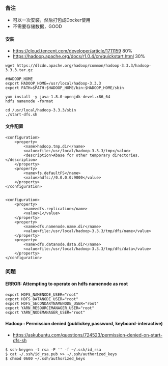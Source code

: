 
### 备注
* 可以一次安装，然后打包成Docker使用
* 不需要存储数据，GOOD


#### 安装
* https://cloud.tencent.com/developer/article/1711159 80%
* https://hadoop.apache.org/docs/r1.0.4/cn/quickstart.html 30%



```
wget https://dlcdn.apache.org/hadoop/common/hadoop-3.3.3/hadoop-3.3.3.tar.gz

#HADOOP_HOME
export HADOOP_HOME=/usr/local/hadoop-3.3.3
export PATH=$PATH:$HADOOP_HOME/bin:$HADOOP_HOME/sbin

```

```
yum install -y java-1.8.0-openjdk-devel.x86_64
hdfs namenode -format
```

```
cd /usr/local/hadoop-3.3.3/sbin
./start-dfs.sh
```

#### 文件配置
```
<configuration>
    <property>
        <name>hadoop.tmp.dir</name>
        <value>file:/usr/local/hadoop-3.3.3/tmp</value>
        <description>Abase for other temporary directories.</description>
    </property>
    <property>
        <name>fs.defaultFS</name>
        <value>hdfs://0.0.0.0:9000</value>
    </property>
</configuration>


<configuration>
    <property>
        <name>dfs.replication</name>
        <value>1</value>
    </property>
    <property>
        <name>dfs.namenode.name.dir</name>
        <value>file:/usr/local/hadoop-3.3.3/tmp/dfs/name</value>
    </property>
    <property>
        <name>dfs.datanode.data.dir</name>
        <value>file:/usr/local/hadoop-3.3.3/tmp/dfs/data</value>
    </property>
</configuration>
```




### 问题
#### ERROR: Attempting to operate on hdfs namenode as root
```
export HDFS_NAMENODE_USER="root"
export HDFS_DATANODE_USER="root"
export HDFS_SECONDARYNAMENODE_USER="root"
export YARN_RESOURCEMANAGER_USER="root"
export YARN_NODEMANAGER_USER="root"
```

#### Hadoop : Permission denied (publickey,password, keyboard-interactive)
* https://askubuntu.com/questions/724523/permission-denied-on-start-dfs-sh
```
$ ssh-keygen -t rsa -P '' -f ~/.ssh/id_rsa
$ cat ~/.ssh/id_rsa.pub >> ~/.ssh/authorized_keys
$ chmod 0600 ~/.ssh/authorized_keys
```

